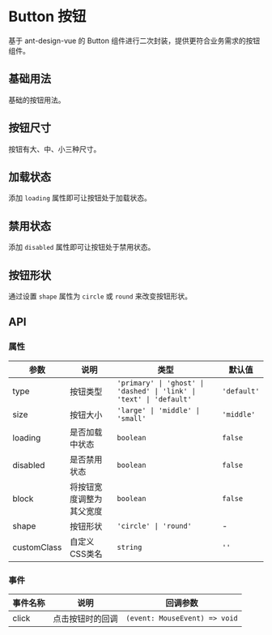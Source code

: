 # Button 按钮

基于 ant-design-vue 的 Button 组件进行二次封装，提供更符合业务需求的按钮组件。

## 基础用法

基础的按钮用法。

<Demo title="基础用法">
  <template #preview>
    <div class="button-demo">
      <k-button>默认按钮</k-button>
      <k-button type="primary">主要按钮</k-button>
      <k-button type="dashed">虚线按钮</k-button>
      <k-button type="text">文本按钮</k-button>
      <k-button type="link">链接按钮</k-button>
    </div>
  </template>
  <template #code>

```vue
<template>
  <div class="button-demo">
    <k-button>默认按钮</k-button>
    <k-button type="primary">主要按钮</k-button>
    <k-button type="dashed">虚线按钮</k-button>
    <k-button type="text">文本按钮</k-button>
    <k-button type="link">链接按钮</k-button>
  </div>
</template>

<style>
.button-demo {
  display: flex;
  gap: 8px;
}
</style>
```

  </template>
</Demo>

## 按钮尺寸

按钮有大、中、小三种尺寸。

<Demo title="按钮尺寸">
  <template #preview>
    <div class="button-demo">
      <k-button size="large">大型按钮</k-button>
      <k-button>默认按钮</k-button>
      <k-button size="small">小型按钮</k-button>
    </div>
  </template>
  <template #code>

```vue
<template>
  <div class="button-demo">
    <k-button size="large">大型按钮</k-button>
    <k-button>默认按钮</k-button>
    <k-button size="small">小型按钮</k-button>
  </div>
</template>
```

  </template>
</Demo>

## 加载状态

添加 `loading` 属性即可让按钮处于加载状态。

<Demo title="加载状态">
  <template #preview>
    <div class="button-demo">
      <k-button type="primary" loading>加载中</k-button>
      <k-button type="primary" :loading="loading" @click="toggleLoading">点击切换</k-button>
    </div>
  </template>
  <template #code>

```vue
<template>
  <div class="button-demo">
    <k-button type="primary" loading>加载中</k-button>
    <k-button type="primary" :loading="loading" @click="toggleLoading">点击切换</k-button>
  </div>
</template>

<script setup>
import { ref } from 'vue'

const loading = ref(false)
const toggleLoading = () => {
  loading.value = !loading.value
  setTimeout(() => {
    loading.value = false
  }, 2000)
}
</script>
```
<script setup>
import { ref } from 'vue'

const loading = ref(false)
const toggleLoading = () => {
  loading.value = !loading.value
  setTimeout(() => {
    loading.value = false
  }, 2000)
}
</script>

  </template>
</Demo>

## 禁用状态

添加 `disabled` 属性即可让按钮处于禁用状态。

<Demo title="禁用状态">
  <template #preview>
    <div class="button-demo">
      <k-button disabled>默认按钮</k-button>
      <k-button type="primary" disabled>主要按钮</k-button>
    </div>
  </template>
  <template #code>

```vue
<template>
  <div class="button-demo">
    <k-button disabled>默认按钮</k-button>
    <k-button type="primary" disabled>主要按钮</k-button>
  </div>
</template>
```

  </template>
</Demo>

## 按钮形状

通过设置 `shape` 属性为 `circle` 或 `round` 来改变按钮形状。

<Demo title="按钮形状">
  <template #preview>
    <div class="button-demo">
      <k-button type="primary" shape="circle">A</k-button>
      <k-button type="primary" shape="round">圆角按钮</k-button>
    </div>
  </template>
  <template #code>

```vue
<template>
  <div class="button-demo">
    <k-button type="primary" shape="circle">A</k-button>
    <k-button type="primary" shape="round">圆角按钮</k-button>
  </div>
</template>
```

  </template>
</Demo>

## API

### 属性

| 参数 | 说明 | 类型 | 默认值 |
| --- | --- | --- | --- |
| type | 按钮类型 | `'primary' \| 'ghost' \| 'dashed' \| 'link' \| 'text' \| 'default'` | `'default'` |
| size | 按钮大小 | `'large' \| 'middle' \| 'small'` | `'middle'` |
| loading | 是否加载中状态 | `boolean` | `false` |
| disabled | 是否禁用状态 | `boolean` | `false` |
| block | 将按钮宽度调整为其父宽度 | `boolean` | `false` |
| shape | 按钮形状 | `'circle' \| 'round'` | - |
| customClass | 自定义CSS类名 | `string` | `''` |

### 事件

| 事件名称 | 说明 | 回调参数 |
| --- | --- | --- |
| click | 点击按钮时的回调 | `(event: MouseEvent) => void` |